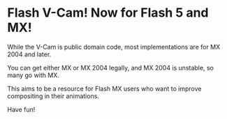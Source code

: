 # Flash V-Cam! Now for Flash 5 and MX!

While the V-Cam is public domain code, most implementations are for MX 2004 and later.

You can get either MX or MX 2004 legally, and MX 2004 is unstable, so many go with MX.

This aims to be a resource for Flash MX users who want to improve compositing in their animations.

Have fun!
